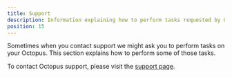 ```yaml
---
title: Support
description: Information explaining how to perform tasks requested by Octopus support.
position: 15
---
```


Sometimes when you contact support we might ask you to perform tasks on your Octopus. This section explains how to perform some of those tasks.

To contact Octopus support, please visit the [support page](https://octopus.com/support).

